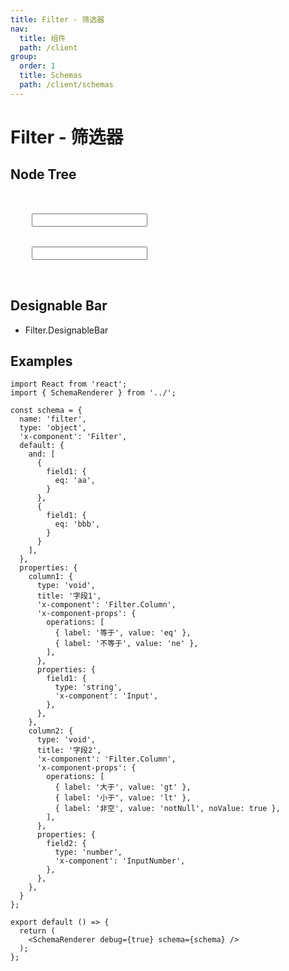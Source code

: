 ```yaml
---
title: Filter - 筛选器
nav:
  title: 组件
  path: /client
group:
  order: 1
  title: Schemas
  path: /client/schemas
---
```


# Filter - 筛选器

## Node Tree

<pre lang="tsx">
<Filter>
  <Filter.Column title={'字段1'} operations={[]}>
    <Input/>
  </Filter.Column>
  <Filter.Column title={'字段2'}>
    <Input/>
  </Filter.Column>
</Filter>
</pre>

## Designable Bar

- Filter.DesignableBar

## Examples

```tsx
import React from 'react';
import { SchemaRenderer } from '../';

const schema = {
  name: 'filter',
  type: 'object',
  'x-component': 'Filter',
  default: {
    and: [
      {
        field1: {
          eq: 'aa',
        }
      },
      {
        field1: {
          eq: 'bbb',
        }
      }
    ],
  },
  properties: {
    column1: {
      type: 'void',
      title: '字段1',
      'x-component': 'Filter.Column',
      'x-component-props': {
        operations: [
          { label: '等于', value: 'eq' },
          { label: '不等于', value: 'ne' },
        ],
      },
      properties: {
        field1: {
          type: 'string',
          'x-component': 'Input',
        },
      },
    },
    column2: {
      type: 'void',
      title: '字段2',
      'x-component': 'Filter.Column',
      'x-component-props': {
        operations: [
          { label: '大于', value: 'gt' },
          { label: '小于', value: 'lt' },
          { label: '非空', value: 'notNull', noValue: true },
        ],
      },
      properties: {
        field2: {
          type: 'number',
          'x-component': 'InputNumber',
        },
      },
    },
  }
};

export default () => {
  return (
    <SchemaRenderer debug={true} schema={schema} />
  );
};
```
